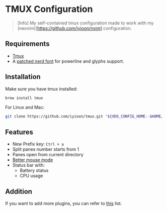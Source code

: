 # TMUX Configuration

> [Info]
> My self-contained tmux configuration made to work with my (neovim)[https://github.com/iyioon/nvim] configuration.

## Requirements

- [Tmux](https://github.com/tmux/tmux/wiki/Installing)
- A [patched nerd font](https://www.nerdfonts.com/) for powerline and glyphs support.

## Installation

Make sure you have tmux installed:

```bash
brew install tmux
```

For Linux and Mac:

```bash
git clone https://github.com/iyioon/tmux.git "${XDG_CONFIG_HOME:-$HOME/.config}"/tmux
```

## Features

- New Prefix key: `Ctrl + a`
- Split panes number starts from 1
- Panes open from current directory
- [Better mouse mode](https://www.google.com/search?q=better+mouse+mode+tmux&sourceid=chrome&ie=UTF-8)
- Status bar with:
  - Battery status
  - CPU usage

## Addition

If you want to add more plugins, you can refer to [this](https://github.com/rothgar/awesome-tmux?tab=readme-ov-file) list.
